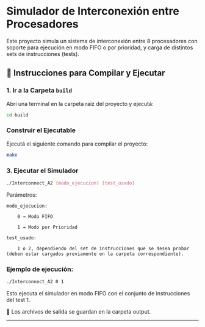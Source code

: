 # Simulador de Interconexión entre Procesadores

Este proyecto simula un sistema de interconexión entre 8 procesadores con soporte para ejecución en modo FIFO o por prioridad, y carga de distintos sets de instrucciones (tests).

## 🔧 Instrucciones para Compilar y Ejecutar

### 1. Ir a la Carpeta `build`

Abrí una terminal en la carpeta raíz del proyecto y ejecutá:

```bash
cd build
```

### Construir el Ejecutable

Ejecutá el siguiente comando para compilar el proyecto:
```bash
make
```

### 3. Ejecutar el Simulador
```bash
./Interconnect_A2 [modo_ejecucion] [test_usado]
```

Parámetros:

    modo_ejecucion:

        0 → Modo FIFO

        1 → Modo por Prioridad

    test_usado:

        1 o 2, dependiendo del set de instrucciones que se desea probar (deben estar cargados previamente en la carpeta correspondiente).

### Ejemplo de ejecución:
```bash
./Interconnect_A2 0 1
```


Esto ejecuta el simulador en modo FIFO con el conjunto de instrucciones del test 1.

📁 Los archivos de salida se guardan en la carpeta output.


---
